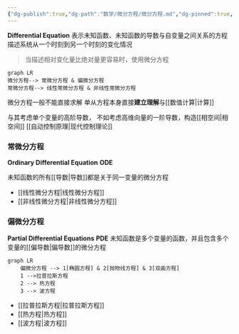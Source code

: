 ```yaml
---
{"dg-publish":true,"dg-path":"数学/微分方程/微分方程.md","dg-pinned":true,"tags":["Continuous","Equation"],"permalink":"/数学/微分方程/微分方程/","pinned":true,"dgPassFrontmatter":true,"noteIcon":"","created":"2024-05-21T15:20:28.217+08:00","updated":"2024-08-07T18:50:45.269+08:00"}
---
```


**Differential Equation**
表示未知函数、未知函数的导数与自变量之间关系的方程
描述系统从一个时刻到另一个时刻的变化情况

>当描述相对变化量比绝对量更容易时，使用微分方程

```mermaid
graph LR
微分方程--> 常微分方程 & 偏微分方程
常微分方程--> 线性常微分方程 & 非线性常微分方程
```
微分方程一般不能直接求解
单从方程本身直接**建立理解**与[[数值计算\|计算]]

与其考虑单个变量的高阶导数，
不如考虑高维向量的一阶导数，构造[[相空间\|相空间]]
[[自动控制原理\|现代控制理论]]


### 常微分方程
**Ordinary Differential Equation**   **ODE**  

未知函数的所有[[导数\|导数]]都是关于同一变量的微分方程
-  [[线性微分方程\|线性微分方程]]
-  [[非线性微分方程\|非线性微分方程]]

### 偏微分方程
**Partial Differential Equations**   **PDE**
未知函数是多个变量的函数，并且包含多个变量的[[偏导数\|偏导数]]的微分方程

```mermaid
graph LR
	偏微分方程 --> 1[椭圆方程] & 2[抛物线方程] & 3[双曲方程]
	1 -->拉普拉斯方程
	2 --> 热方程
	3 --> 波方程
```

-  [[拉普拉斯方程\|拉普拉斯方程]]
-  [[热方程\|热方程]]
-  [[波方程\|波方程]]

